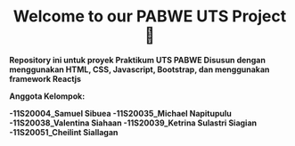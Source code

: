 <h1 align="center"><strong>Welcome to our PABWE UTS Project 👋<strong></h1>
Repository ini untuk proyek Praktikum UTS PABWE
Disusun dengan menggunakan HTML, CSS, Javascript, Bootstrap, dan menggunakan framework Reactjs
  
  <p align="left">Anggota Kelompok:</p>
  -11S20004_Samuel Sibuea 
  -11S20035_Michael Napitupulu
  -11S20038_Valentina Siahaan
  -11S20039_Ketrina Sulastri Siagian
  -11S20051_Cheilint Siallagan
